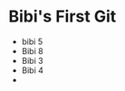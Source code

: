 # Bibi's First Git
<!DOCTYPE html>
<html>
<head>
	<title></title>
</head>
<body>
	<ul>
		<li>bibi 5</li>
		<li>Bibi 8</li>
		<li>Bibi 3</li>
		<li>Bibi 4</li>
		<li></li>
	</ul>
	


</body>
</html>